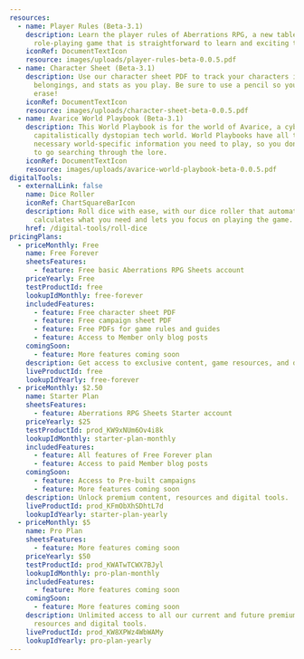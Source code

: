 ```yaml
---
resources:
  - name: Player Rules (Beta-3.1)
    description: Learn the player rules of Aberrations RPG, a new tabletop
      role-playing game that is straightforward to learn and exciting to play.
    iconRef: DocumentTextIcon
    resource: images/uploads/player-rules-beta-0.0.5.pdf
  - name: Character Sheet (Beta-3.1)
    description: Use our character sheet PDF to track your characters information,
      belongings, and stats as you play. Be sure to use a pencil so you can
      erase!
    iconRef: DocumentTextIcon
    resource: images/uploads/character-sheet-beta-0.0.5.pdf
  - name: Avarice World Playbook (Beta-3.1)
    description: This World Playbook is for the world of Avarice, a cyberpunk-ishly
      capitalistically dystopian tech world. World Playbooks have all the
      necessary world-specific information you need to play, so you don't have
      to go searching through the lore.
    iconRef: DocumentTextIcon
    resource: images/uploads/avarice-world-playbook-beta-0.0.5.pdf
digitalTools:
  - externalLink: false
    name: Dice Roller
    iconRef: ChartSquareBarIcon
    description: Roll dice with ease, with our dice roller that automatically
      calculates what you need and lets you focus on playing the game.
    href: /digital-tools/roll-dice
pricingPlans:
  - priceMonthly: Free
    name: Free Forever
    sheetsFeatures:
      - feature: Free basic Aberrations RPG Sheets account
    priceYearly: Free
    testProductId: free
    lookupIdMonthly: free-forever
    includedFeatures:
      - feature: Free character sheet PDF
      - feature: Free campaign sheet PDF
      - feature: Free PDFs for game rules and guides
      - feature: Access to Member only blog posts
    comingSoon:
      - feature: More features coming soon
    description: Get access to exclusive content, game resources, and digital tools.
    liveProductId: free
    lookupIdYearly: free-forever
  - priceMonthly: $2.50
    name: Starter Plan
    sheetsFeatures:
      - feature: Aberrations RPG Sheets Starter account
    priceYearly: $25
    testProductId: prod_KW9xNUm6Ov4i8k
    lookupIdMonthly: starter-plan-monthly
    includedFeatures:
      - feature: All features of Free Forever plan
      - feature: Access to paid Member blog posts
    comingSoon:
      - feature: Access to Pre-built campaigns
      - feature: More features coming soon
    description: Unlock premium content, resources and digital tools.
    liveProductId: prod_KFmObXhSDhtL7d
    lookupIdYearly: starter-plan-yearly
  - priceMonthly: $5
    name: Pro Plan
    sheetsFeatures:
      - feature: More features coming soon
    priceYearly: $50
    testProductId: prod_KWATwTCWX7BJyl
    lookupIdMonthly: pro-plan-monthly
    includedFeatures:
      - feature: More features coming soon
    comingSoon:
      - feature: More features coming soon
    description: Unlimited access to all our current and future premium content,
      resources and digital tools.
    liveProductId: prod_KW8XPWz4WbWAMy
    lookupIdYearly: pro-plan-yearly
---
```

